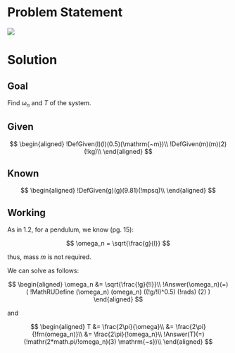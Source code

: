 # Problem Statement

![](!imgdir/c26c06a0f9c94d11b453f1e96d872b6cb3438ed9.png)

# Solution

## Goal

Find $\omega_n$ and $T$ of the system.

## Given

$$
\begin{aligned}
    !DefGiven(l)(l)(0.5)(\mathrm{~m})\\
    !DefGiven(m)(m)(2)(!kg)\\
\end{aligned}
$$

## Known

$$
\begin{aligned}
    !DefGiven(g)(g)(9.81)(!mpsq)\\
\end{aligned}
$$

## Working

As in 1.2, for a pendulum, we know (pg. 15):

$$
\omega_n = \sqrt{\frac{g}{l}}
$$

thus, mass $m$ is not required.

We can solve as follows:

$$
\begin{aligned}
    \omega_n &= \sqrt{\frac{!g}{!l}}\\
    !Answer(\omega_n)(=)(
    !MathRUDefine
    (\omega_n)
    (omega_n)
    ((!g/!l)^0.5)
    (!rads)
    (2)
    )
\end{aligned}
$$

and

$$
\begin{aligned}
    T &= \frac{2\pi}{\omega}\\
    &= \frac{2\pi}{!frn(omega_n)}\\
    &= \frac{2\pi}{!omega_n}\\
    !Answer(T)(=)(!mathr(2*math.pi/!omega_n)(3) \mathrm{~s})\\
\end{aligned}
$$